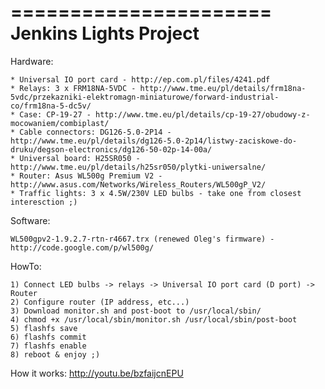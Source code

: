 ======================
Jenkins Lights Project
======================

Hardware:

    * Universal IO port card - http://ep.com.pl/files/4241.pdf
    * Relays: 3 x FRM18NA-5VDC - http://www.tme.eu/pl/details/frm18na-5vdc/przekazniki-elektromagn-miniaturowe/forward-industrial-co/frm18na-5-dc5v/
    * Case: CP-19-27 - http://www.tme.eu/pl/details/cp-19-27/obudowy-z-mocowaniem/combiplast/
    * Cable connectors: DG126-5.0-2P14 - http://www.tme.eu/pl/details/dg126-5.0-2p14/listwy-zaciskowe-do-druku/degson-electronics/dg126-50-02p-14-00a/
    * Universal board: H25SR050 - http://www.tme.eu/pl/details/h25sr050/plytki-uniwersalne/
    * Router: Asus WL500g Premium V2 - http://www.asus.com/Networks/Wireless_Routers/WL500gP_V2/
    * Traffic lights: 3 x 4.5W/230V LED bulbs - take one from closest interesction ;)

Software:

    WL500gpv2-1.9.2.7-rtn-r4667.trx (renewed Oleg's firmware) - http://code.google.com/p/wl500g/

HowTo:

    1) Connect LED bulbs -> relays -> Universal IO port card (D port) -> Router
    2) Configure router (IP address, etc...)
    3) Download monitor.sh and post-boot to /usr/local/sbin/
    4) chmod +x /usr/local/sbin/monitor.sh /usr/local/sbin/post-boot
    5) flashfs save
    6) flashfs commit
    7) flashfs enable
    8) reboot & enjoy ;)

How it works: http://youtu.be/bzfaijcnEPU

